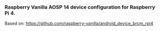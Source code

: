 ### Raspberry Vanilla AOSP 14 device configuration for Raspberry Pi 4.
Based on: https://github.com/raspberry-vanilla/android_device_brcm_rpi4
